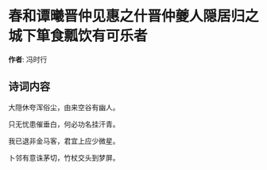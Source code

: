 # 春和谭曦晋仲见惠之什晋仲夔人隠居归之城下箪食瓢饮有可乐者

**作者**: 冯时行

## 诗词内容

大隠休夸浑俗尘，由来空谷有幽人。

只无忧患催垂白，何必功名挂汗青。

我已退非金马客，君宜上应少微星。

卜邻有意诛茅切，竹杖交头到梦屏。

